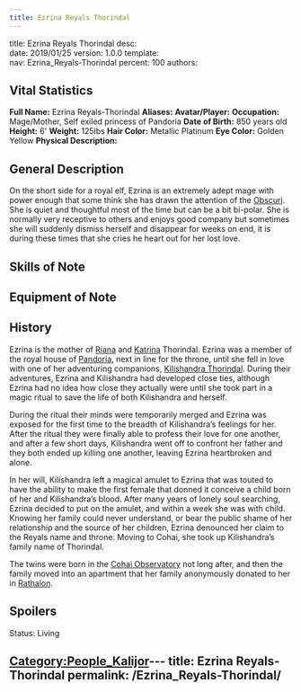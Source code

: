```yaml
---
title: Ezrina Reyals Thorindal
---
```


title:		Ezrina Reyals Thorindal
desc:		
date:		2019/01/25
version:	1.0.0
template:	
nav:		Ezrina_Reyals-Thorindal
percent:	100
authors:	
## Vital Statistics

**Full Name:** Ezrina Reyals-Thorindal
**Aliases:**
**Avatar/Player:**
**Occupation:** Mage/Mother, Self exiled princess of Pandoria
**Date of Birth:** 850 years old
**Height:** 6'
**Weight:** 125lbs
**Hair Color:** Metallic Platinum
**Eye Color:** Golden Yellow
**Physical Description:**

## General Description

On the short side for a royal elf, Ezrina is an extremely adept mage
with power enough that some think she has drawn the attention of the
[Obscuri](Obscuri "wikilink"). She is quiet and thoughtful most of the
time but can be a bit bi-polar. She is normally very receptive to others
and enjoys good company but sometimes she will suddenly dismiss herself
and disappear for weeks on end, it is during these times that she cries
he heart out for her lost love.

## Skills of Note

## Equipment of Note

## History

Ezrina is the mother of [Riana](Riana_Shandra_Thorindal "wikilink") and
[Katrina](Katrina_Annwyn_Thorindal "wikilink") Thorindal. Ezrina was a
member of the royal house of [Pandoria](Pandoria "wikilink"), next in
line for the throne, until she fell in love with one of her adventuring
companions, [Kilishandra Thorindal](Kilishandra_Thorindal "wikilink").
During their adventures, Ezrina and Kilishandra had developed close
ties, although Ezrina had no idea how close they actually were until she
took part in a magic ritual to save the life of both Kilishandra and
herself.

During the ritual their minds were temporarily merged and Ezrina was
exposed for the first time to the breadth of Kilishandra’s feelings for
her. After the ritual they were finally able to profess their love for
one another, and after a few short days, Kilishandra went off to
confront her father and they both ended up killing one another, leaving
Ezrina heartbroken and alone.

In her will, Kilishandra left a magical amulet to Ezrina that was touted
to have the ability to make the first female that donned it conceive a
child born of her and Kilishandra’s blood. After many years of lonely
soul searching, Ezrina decided to put on the amulet, and within a week
she was with child. Knowing her family could never understand, or bear
the public shame of her relationship and the source of her children,
Ezrina denounced her claim to the Reyals name and throne. Moving to
Cohai, she took up Kilishandra’s family name of Thorindal.

The twins were born in the [Cohai
Observatory](Cohai_Observatory "wikilink") not long after, and then the
family moved into an apartment that her family anonymously donated to
her in [Rathalon](Rathalon "wikilink").

## Spoilers

<spoiler text="Status">Status: Living</spoiler>

[Category:People_Kalijor](Category:People_Kalijor "wikilink")---
title: Ezrina Reyals-Thorindal
permalink: /Ezrina_Reyals-Thorindal/
---

